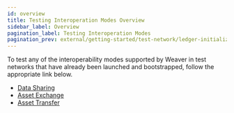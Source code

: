 ```yaml
---
id: overview
title: Testing Interoperation Modes Overview
sidebar_label: Overview
pagination_label: Testing Interoperation Modes
pagination_prev: external/getting-started/test-network/ledger-initialization
---
```


<!--
 Copyright IBM Corp. All Rights Reserved.

 SPDX-License-Identifier: CC-BY-4.0
 -->

To test any of the interoperability modes supported by Weaver in test networks that have already been launched and bootstrapped, follow the appropriate link below.

* [Data Sharing](./data-sharing.md)
* [Asset Exchange](./asset-exchange/overview.md)
* [Asset Transfer](./asset-transfer.md)
